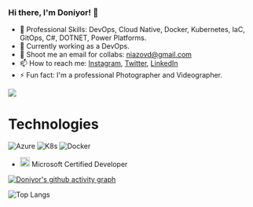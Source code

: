 ### Hi there, I'm Doniyor! 👋
- 🔭 Professional Skills: DevOps, Cloud Native, Docker, Kubernetes, IaC, GitOps, C#, DOTNET, Power Platforms.
- 🌱 Currently working as a DevOps.
- 👯 Shoot me an email for collabs: niazovd@gmail.com
- 📫 How to reach me: [Instagram](https://www.instagram.com/doniyorniazov/), [Twitter](https://twitter.com/niazov24), [LinkedIn](https://www.linkedin.com/in/doniyor-niyozov-380a59135/)
- ⚡ Fun fact: I'm a professional Photographer and Videographer.   
<img src="https://github-readme-stats.vercel.app/api?username=doniyorniazov&&show_icons=true&title_color=33ccff&icon_color=33ccff&text_color=33ccff&bg_color=151515">
</p>


# Technologies
![Azure](https://img.shields.io/badge/Azure-#0078D4?style=for-the-badge&logo=azure&logoColor=white)
![K8s](https://img.shields.io/badge/Kubernetes-326CE5?style=for-the-badge&logo=kubernetes&logoColor=white) 
![Docker](https://img.shields.io/badge/Docker-2496ED?style=for-the-badge&logo=docker&logoColor=white) 


- <p><img src="https://images.credly.com/images/95c1c6c4-e3cc-4ccb-b7ba-553ec668459e/MCSA-Windows-10-2019.png" alt="mcsa" width="20" height="20"/> Microsoft Certified Developer</p>


[![Doniyor's github activity graph](https://doniyorniazov.herokuapp.com/graph?username=doniyorniazov&theme=react-dark)](https://github.com/ashutosh00710/github-readme-activity-graph)

![Top Langs](https://github-readme-stats.vercel.app/api/top-langs/?username=doniyorniazov&hide_border=true&theme=radical&hide=javascript,html,css&langs_count=10&layout=compact)

